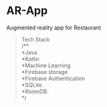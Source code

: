 # AR-App
Augmented reality app for Restaurant
> Tech Stack
> \
/**\
  *Java\
  *Kotlin\
  *Machine Learning\
  *Firebase storage\
  *Firebase Authentication\
  *SQLite.\
  *RoomDB.\
 */
 

